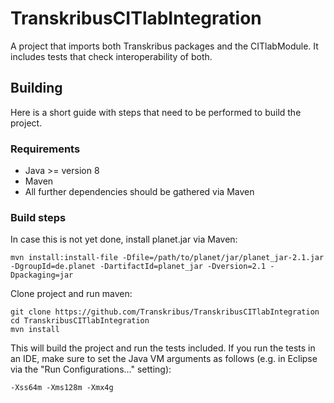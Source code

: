 # TranskribusCITlabIntegration

A project that imports both Transkribus packages and the CITlabModule.
It includes tests that check interoperability of both.

## Building
Here is a short guide with steps that need to be performed
to build the project.

### Requirements
- Java >= version 8
- Maven
- All further dependencies should be gathered via Maven

### Build steps
In case this is not yet done, install planet.jar via Maven:

```
mvn install:install-file -Dfile=/path/to/planet/jar/planet_jar-2.1.jar -DgroupId=de.planet -DartifactId=planet_jar -Dversion=2.1 -Dpackaging=jar
```
Clone project and run maven:

```
git clone https://github.com/Transkribus/TranskribusCITlabIntegration
cd TranskribusCITlabIntegration
mvn install
```
This will build the project and run the tests included. If you run the tests in an IDE, make sure to set the Java VM arguments as follows (e.g. in Eclipse via the "Run Configurations..." setting):
```
-Xss64m -Xms128m -Xmx4g
```
